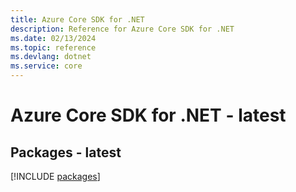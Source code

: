 ```yaml
---
title: Azure Core SDK for .NET
description: Reference for Azure Core SDK for .NET
ms.date: 02/13/2024
ms.topic: reference
ms.devlang: dotnet
ms.service: core
---
```

# Azure Core SDK for .NET - latest
## Packages - latest
[!INCLUDE [packages](core-index.md)]